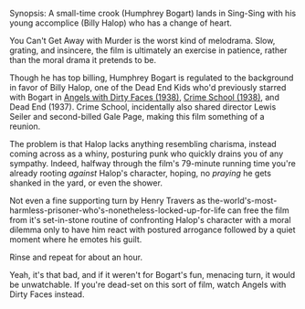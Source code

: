 Synopsis: A small-time crook (Humphrey Bogart) lands in Sing-Sing with his young accomplice (Billy Halop) who has a change of heart.

You Can't Get Away with Murder is the worst kind of melodrama. Slow, grating, and insincere, the film is ultimately an exercise in patience, rather than the moral drama it pretends to be.

Though he has top billing, Humphrey Bogart is regulated to the background in favor of Billy Halop, one of the Dead End Kids who'd previously starred with Bogart in <a href="/browse/reviews/angels-with-dirty-faces-1938/">Angels with Dirty Faces (1938)</a>, <a href="/browse/reviews/crime-school-1938/">Crime School (1938)</a>, and Dead End (1937). Crime School, incidentally also shared director Lewis Seiler and second-billed Gale Page, making this film something of a reunion. 

The problem is that Halop lacks anything resembling charisma, instead coming across as a whiny, posturing punk who quickly drains you of any sympathy. Indeed, halfway through the film's 79-minute running time you're already rooting <em>against</em> Halop's character, hoping, no <em>praying</em> he gets shanked in the yard, or even the shower. 

Not even a fine supporting turn by Henry Travers as the-world's-most-harmless-prisoner-who's-nonetheless-locked-up-for-life can free the film from it's set-in-stone routine of confronting Halop's character with a moral dilemma only to have him react with postured arrogance followed by a quiet moment where he emotes his guilt. 

Rinse and repeat for about an hour. 

Yeah, it's that bad, and if it weren't for Bogart's fun, menacing turn, it would be unwatchable. If you're dead-set on this sort of film, watch Angels with Dirty Faces instead.
